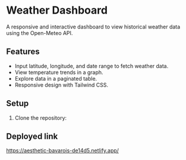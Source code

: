 # Weather Dashboard

A responsive and interactive dashboard to view historical weather data using the Open-Meteo API.

## Features
- Input latitude, longitude, and date range to fetch weather data.
- View temperature trends in a graph.
- Explore data in a paginated table.
- Responsive design with Tailwind CSS.

## Setup
1. Clone the repository:

## Deployed link
https://aesthetic-bavarois-de14d5.netlify.app/
